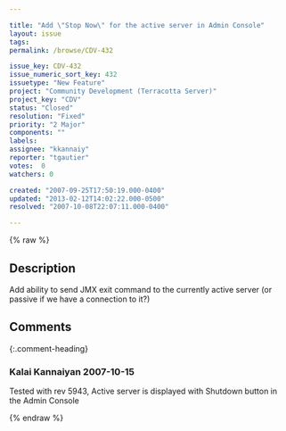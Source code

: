 ```yaml
---

title: "Add \"Stop Now\" for the active server in Admin Console"
layout: issue
tags: 
permalink: /browse/CDV-432

issue_key: CDV-432
issue_numeric_sort_key: 432
issuetype: "New Feature"
project: "Community Development (Terracotta Server)"
project_key: "CDV"
status: "Closed"
resolution: "Fixed"
priority: "2 Major"
components: ""
labels: 
assignee: "kkannaiy"
reporter: "tgautier"
votes:  0
watchers: 0

created: "2007-09-25T17:50:19.000-0400"
updated: "2013-02-12T14:02:22.000-0500"
resolved: "2007-10-08T22:07:11.000-0400"

---
```




{% raw %}



## Description

<div markdown="1" class="description">

Add ability to send JMX exit command to the currently active server (or passive if we have a connection to it?)

</div>

## Comments


{:.comment-heading}
### **Kalai Kannaiyan** <span class="date">2007-10-15</span>

<div markdown="1" class="comment">

Tested with rev 5943, Active server is displayed with Shutdown button in the Admin Console

</div>



{% endraw %}

